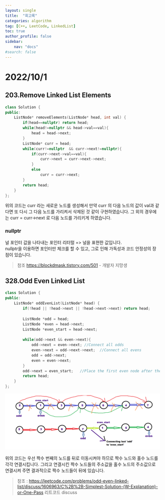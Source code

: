 ```yaml
---
layout: single
title:  "회고록"
categories: algorithm
tag: [C++, LeetCode, LinkedList]
toc: true
author_profile: false
sidebar:
    nav: "docs"
#search: false
---
```


# 2022/10/1

## 203.Remove Linked List Elements

```c++
class Solution {
public:
    ListNode* removeElements(ListNode* head, int val) {
        if(head==nullptr) return head;
        while(head!=nullptr && head->val==val){
            head = head->next;
        }
        ListNode* curr = head;
        while(curr!=nullptr  && curr->next!=nullptr){
            if(curr->next->val==val){
                curr->next = curr->next->next;
            }
            else
                curr = curr->next;
        }
        return head;
    }
};
```      
위의 코드는 curr 라는 새로운 노드를 생성해서 만약 curr 의 다음 노드의 값이 
val과 같다면 또 다시 그 다음 노드를 가리켜서 삭제된 것 같이 구현하였습니다.
그 외의 경우에는 curr = curr->next 로 다음 노드를 가리키게 하였습니다. 

### nullptr 
널 포인터 값을 나타내는 포인터 리터럴 => 널을 표현한 값입니다.   
nullptr을 이용하면 포인터만 체크를 할 수 있고, 그로 인해 가독성과 코드 안정성의 장점이 있습니다.  

>참조 https://blockdmask.tistory.com/501 - 개발자 지망생 

## 328.Odd Even Linked List 

```c++
class Solution {
public:
    ListNode* oddEvenList(ListNode* head) {
        if(!head || !head->next || !head->next->next) return head;

        ListNode *odd = head;
        ListNode *even = head->next;
        ListNode *even_start = head->next;

        while(odd->next && even->next){
            odd->next = even->next; //Connect all odds
            even->next = odd->next->next;  //Connect all evens
            odd = odd->next;
            even = even->next;
        }
        odd->next = even_start;   //Place the first even node after the last odd node.
        return head; 
    }
};
```
![image-20220925010901874](https://raw.githubusercontent.com/Antidote21/save-image-repo/main/img/설명.png)  

위의 코드는 우선 짝수 번째의 노드를 뒤로 이동시켜야 하므로 짝수 노드와 홀수 노드를 각각 연결시킵니다. 그리고 연결시킨 짝수 노드들의 주소값을 홀수 노드의 주소값으로 연결시켜 주면 결과적으로 짝수 노드들이 뒤에 있습니다. 

>참조 : https://leetcode.com/problems/odd-even-linked-list/discuss/1606963/C%2B%2B-Simplest-Solution-(W-Explanation)-or-One-Pass 리트코드 discuss





 






